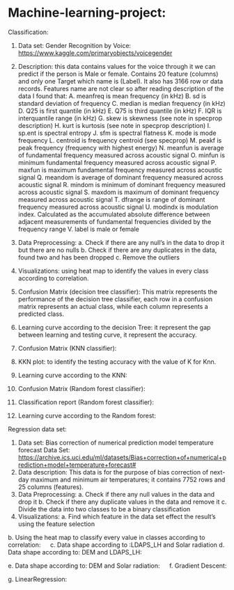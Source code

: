# Machine-learning-project:



Classification:
1.	Data set: Gender Recognition by Voice: https://www.kaggle.com/primaryobjects/voicegender 


2.	Description: this data contains values for the voice through it we can predict if the person is Male or female. Contains 20 feature (columns) and only one Target which name is (Label). It also has 3166 row or data records. Features name are not clear so after reading description of the data I found that: 
A.	meanfreq is mean frequency (in kHz)
B.	 sd is standard deviation of frequency
C.	 median is median frequency (in kHz)
D.	 Q25 is first quantile (in kHz)
E.	 Q75 is third quantile (in kHz)
F.	 IQR is interquantile range (in kHz)
G.	 skew is skewness (see note in specprop description)
H.	 kurt is kurtosis (see note in specprop description)
I.	 sp.ent is spectral entropy
J.	 sfm is spectral flatness
K.	 mode is mode frequency
L.	 centroid is frequency centroid (see specprop)
M.	 peakf is peak frequency (frequency with highest energy)
N.	 meanfun is average of fundamental frequency measured across acoustic signal
O.	 minfun is minimum fundamental frequency measured across acoustic signal
P.	 maxfun is maximum fundamental frequency measured across acoustic signal
Q.	 meandom is average of dominant frequency measured across acoustic signal
R.	 mindom is minimum of dominant frequency measured across acoustic signal
S.	 maxdom is maximum of dominant frequency measured across acoustic signal
T.	 dfrange is range of dominant frequency measured across acoustic signal
U.	 modindx is modulation index. Calculated as the accumulated absolute difference between adjacent measurements of fundamental frequencies divided by the frequency range
V.	 label is male or female


3.	Data Preprocessing:
a.	Check if there are any null’s in the data to drop it but there are no nulls
b.	Check if there are any duplicates in the data, found two and has been dropped
c.	Remove the outliers






4.	  Visualizations: using heat map to identify the values in every class according to correlation.

 
5.	Confusion Matrix (decision tree classifier): This matrix represents the performance of the decision tree classifier, each row in a confusion matrix represents an actual class, while each column represents a predicted class.







6.	Learning curve according to the decision Tree: it represent the gap between learning and testing curve, it represent the accuracy.


















7.	Confusion Matrix (KNN classifier):








8.	KKN plot: to identify the testing accuracy with the value of K for Knn. 
9.	Learning curve according to the KNN:






 



















10.	Confusion Matrix (Random forest classifier):









11.	Classification report (Random forest classifier):





12.	Learning curve according to the Random forest:











	
Regression data set:
1.	Data set: Bias correction of numerical prediction model temperature forecast Data Set: https://archive.ics.uci.edu/ml/datasets/Bias+correction+of+numerical+prediction+model+temperature+forecast# 
2.	Data description: This data is for the purpose of bias correction of next-day maximum and minimum air temperatures; it contains 7752 rows and 25 columns (features).
3.	Data Preprocessing: 
a.	Check if there any null values in the data and drop it
b.	Check if there any duplicate values in the data and remove it
c.	Divide the data into two classes to be a binary classification
4.	Visualizations:
a.	Find which feature in the data set effect the result’s using the feature selection






b.	Using the heat map to classify every value in classes according to correlation:
 
c.	Data shape according to :LDAPS_LH and Solar radiation 
d.	Data shape according to: DEM and LDAPS_LH:
 
e.	Data shape according to: DEM and Solar radiation:
 
f.	Gradient Descent:









g.	LinearRegression:
















	


